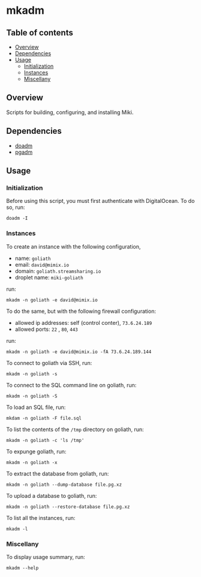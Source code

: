 mkadm
=====


<a name="toc">Table of contents</a>
-----------------------------------

- [Overview](#overview)
- [Dependencies](#dependencies)
- [Usage](#usage)
  + [Initialization](#init)
  + [Instances](#instances)
  + [Miscellany](#miscellany)


<a name="overview">Overview</a>
-------------------------------

Scripts for building, configuring, and installing Miki.


<a name="dependencies">Dependencies</a>
---------------------------------------

- [doadm](https://github.com/themimixcompany/doadm)
- [pgadm](https://github.com/themimixcompany/pgadm)


<a name="usage">Usage</a>
-------------------------

### <a name="init">Initialization</a>

Before using this script, you must first authenticate with DigitalOcean. To do so, run:

    doadm -I


### <a name="instances">Instances</a>

To create an instance with the following configuration,

- name: `goliath`
- email: `david@mimix.io`
- domain: `goliath.streamsharing.io`
- droplet name: `miki-goliath`

run:

    mkadm -n goliath -e david@mimix.io

To do the same, but with the following firewall configuration:

- allowed ip addresses: self (control conter), `73.6.24.189`
- allowed ports: `22` , `80`, `443`

run:

    mkadm -n goliath -e david@mimix.io -fA 73.6.24.189.144

To connect to goliath via SSH, run:

    mkadm -n goliath -s

To connect to the SQL command line on goliath, run:

    mkadm -n goliath -S

To load an SQL file, run:

    mkdam -n goliath -F file.sql

To list the contents of the `/tmp` directory on goliath, run:

    mkadm -n goliath -c 'ls /tmp'

To expunge goliath, run:

    mkadm -n goliath -x

To extract the database from goliath, run:

    mkadm -n goliath --dump-database file.pg.xz

To upload a database to goliath, run:

    mkadm -n goliath --restore-database file.pg.xz

To list all the instances, run:

    mkadm -l


### <a name="miscellany">Miscellany</a>

To display usage summary, run:

    mkadm --help
